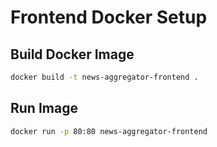 # Frontend Docker Setup

## Build Docker Image

```bash
docker build -t news-aggregator-frontend .
```

## Run Image

```bash
docker run -p 80:80 news-aggregator-frontend
```
